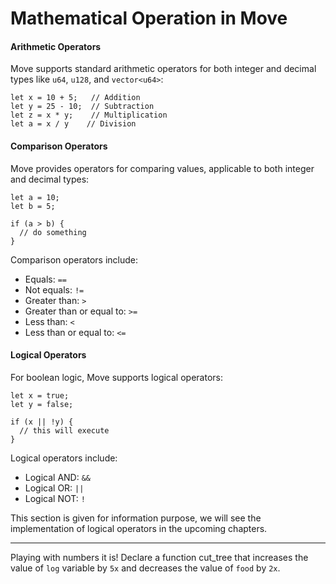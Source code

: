 # Mathematical Operation in Move

#### Arithmetic Operators

Move supports standard arithmetic operators for both integer and decimal types like `u64`, `u128`, and `vector<u64>`:

```
let x = 10 + 5;   // Addition
let y = 25 - 10;  // Subtraction
let z = x * y;    // Multiplication
let a = x / y    // Division
```

#### Comparison Operators

Move provides operators for comparing values, applicable to both integer and decimal types:

```
let a = 10;
let b = 5;

if (a > b) {
  // do something
}
```

Comparison operators include:

-   Equals: `==`
-   Not equals: `!=`
-   Greater than: `>`
-   Greater than or equal to: `>=`
-   Less than: `<`
-   Less than or equal to: `<=`

#### Logical Operators

For boolean logic, Move supports logical operators:

```
let x = true;
let y = false;

if (x || !y) {
  // this will execute
}
```

Logical operators include:

-   Logical AND: `&&`
-   Logical OR: `||`
-   Logical NOT: `!`

This section is given for information purpose, we will see the implementation of logical operators in the upcoming chapters.

---

Playing with numbers it is! Declare a function cut_tree that increases the value of `log` variable by `5x` and decreases the value of `food` by `2x`. 
